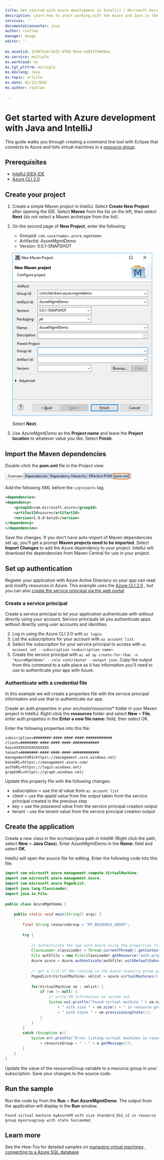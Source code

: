 ```yaml
---
title: Get started with Azure development in IntelliJ | Microsoft Docs
description: Learn how to start working with the Azure and Java in the IntelliJ IDEA IDE.
services: ''
documentationcenter: java
author: routlaw
manager: douge
editor: ''

ms.assetid: 33487ba9-5622-4fb0-95ee-ed851f94d9ae
ms.service: multiple
ms.workload: na
ms.tgt_pltfrm: multiple
ms.devlang: Java
ms.topic: article
ms.date: 02/13/2016
ms.author: routlaw

---
```

# Get started with Azure development with Java and IntelliJ 

This guide walks you through creating a command line tool with Eclipse that connects to Azure and lists virtual machines in a [resource group](https://docs.microsoft.com/en-us/azure/azure-resource-manager/resource-group-overview).

## Prerequisites

- [IntelliJ IDEA IDE](https://www.jetbrains.com/idea)
- [Azure CLI 2.0](https://docs.microsoft.com/en-us/cli/azure/install-az-cli2)

## Create your project

1. Create a simple Maven project in IntelliJ. Select **Create New Project** after opening the IDE. Select **Maven** from the list on the left, then select **Next** (do not select a Maven archetype from the list).
2. On the second page of **New Project**, enter the following:

   - Groupid: `com.<username>.azure.mgmtdemo`  
   - Artifactid: AzureMgmtDemo  
   - Version: 0.0.1-SNAPSHOT  

   ![Complete the configure project step in the New Maven project dialog](_img/create_maven_project.png)

   Select **Next**.
3. Use *AzureMgmtDemo* as the **Project name** and leave the **Project location** to whatever value you like. Select **Finish**. 

## Import the Maven dependencies

Double-click the **pom.xml** file in the Project view.   

![Select the pom.xml tab in Eclipse after double-clicking the pom.xml file in Project Explorer](_img/pom_xml_tab.png)

Add the following XML before the `</project>` tag.

```XML
<dependencies>
<dependency>
    <groupId>com.microsoft.azure</groupId>
    <artifactId>azure</artifactId>
    <version>1.0.0-beta5</version>
</dependency>
</dependencies>
```

Save the changes. If you don't have auto-import of Maven dependencies set up, you'll get a prompt **Maven projects need to be imported**. Select **Import Changes** to add the Azure dependency to your project. IntelliJ will download the dependencies from Maven Central for use in your project.

## Set up authentication

Register your application with Azure Active Directory so your app can read and modify resources in Azure. This example uses the [Azure CLI 2.0](https://docs.microsoft.com/en-us/cli/azure/install-az-cli2) , but you
can also [create the service principal via the web portal](https://docs.microsoft.com/en-us/azure/azure-resource-manager/resource-group-create-service-principal-portal).

### Create a service principal

Create a service principal to let your application authenticate with without directly using your account. Service principals let you authenticate apps without directly using 
 user accounts and identities. 

2. Log in using the Azure CLI 2.0 with `az login`. 
3. List the subscriptions for your account with `az account list`.
4. Select the subscription for your service principal to access with `az account set --subscription <subscription name>`. 
5. Create the service principal with `az ad sp create-for-rbac -n "AzureMgmtDemo" --role contributor --output json`. Copy the output from this command to a safe place as it has information you'll
need to use to authenticate your app with Azure.

### Authenticate with a credential file

In this example we will create a properties file with the service principal information and use that to authenticate our app.

Create an auth.properties in your *src/main/resources** folder in your Maven project in IntelliJ. 
Right-click the **resources** folder and select **New** > **File**, enter auth.propeties in the **Enter a new file name:** field, then select OK.

Enter the following properties into this file:

```
subscription=########-####-####-####-############
client=########-####-####-####-############
key=XXXXXXXXXXXXXXXX
tenant=########-####-####-####-############
managementURI=https\://management.core.windows.net/
baseURL=https\://management.azure.com/
authURL=https\://login.windows.net/
graphURL=https\://graph.windows.net/
```

Update this property file with the following changes:

- subscription = use the *id* value from `az account list`
- client = use the *appId* value from the output taken from the service principal created in the previous step
- key = use the *password* value from the service principal creation output
- tenant - use the *tenant* value from the service principal creation output

## Create the application

Create a new class in the src/main/java path in IntelliK (Right click the path, select **New** > **Java Class**). Enter AzureMgmtDemo in the **Name:** field and select **OK**.

IntelliJ will open the source file for editing. Enter the following code into this file:

```java
import com.microsoft.azure.management.compute.VirtualMachine;
import com.microsoft.azure.management.Azure;
import com.microsoft.azure.PagedList;
import java.lang.ClassLoader;
import java.io.File;

public class AzureMgmtDemo {

	public static void main(String[] args) {
		
        final String resourceGroup = "MY_RESOURCE_GROUP";

		try {
			
            // authenticate the app with Azure using the properties file created earlier
            ClassLoader classLoader = Thread.currentThread().getContextClassLoader();
            File authfile = new File(classLoader.getResource("auth.properties").getFile());
			Azure azure = Azure.authenticate(authfile).withDefaultSubscription();
			
            // get a list of VMs running in the Azure resource group passed on the command line
			PagedList<VirtualMachine> vmlist = azure.virtualMachines().listByGroup(resourceGroup);
			
			for(VirtualMachine vm : vmlist) {
				if (vm != null) {
					// write VM information to system out
					System.out.println("Found virtual machine " + vm.name() 
				        + " with size " + vm.size() + " in resource group " + resourceGroup 
						+ " with state " + vm.provisioningState());
				}
			}
		}			
		catch (Exception e){
			System.err.println("Error listing virtual machines in resource group " 
			    + resourceGroup + " : " + e.getMessage());
		}
	}
}
```

Update the value of the resourceGroup variable to a resource group in your subscription. Save your changes to the source code.

## Run the sample

Run the code by from the **Run** > **Run AzureMgmtDemo**. The output from the application will display in the **Run** window.

```
Found virtual machine myAzureVM with size Standard_DS1_v2 in resource group myazresgroup with state Succeeded
```

## Learn more

See the How-Tos for detailed samples on [managing virtual machines]() , [connecting to a Azure SQL database]() 

